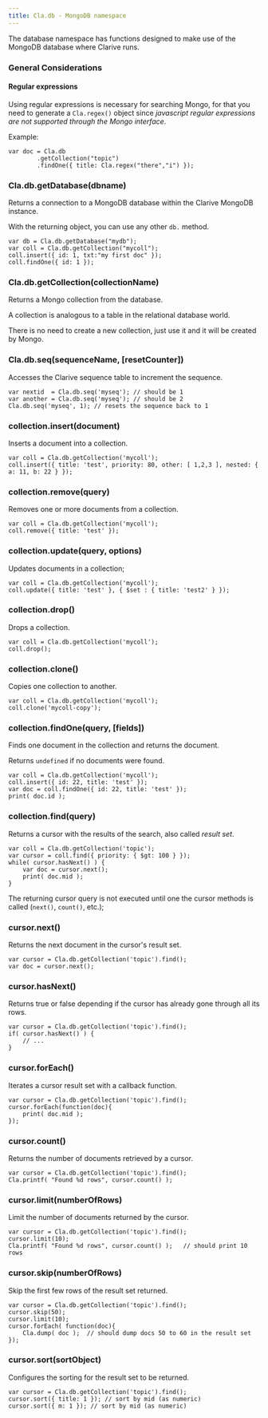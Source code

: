 ```yaml
---
title: Cla.db - MongoDB namespace
---
```


The database namespace has functions
designed to make use of the MongoDB 
database where Clarive runs. 

### General Considerations

#### Regular expressions

Using regular expressions is necessary for searching Mongo,
for that you need to generate a `Cla.regex()` object
since *javascript regular expressions are not supported 
through the Mongo interface*. 

Example:

    var doc = Cla.db
            .getCollection("topic")
            .findOne({ title: Cla.regex("there","i") });


### Cla.db.getDatabase(dbname)

Returns a connection to a MongoDB database
within the Clarive MongoDB instance.

With the returning object, you can use any other 
`db.` method.

    var db = Cla.db.getDatabase("mydb");
    var coll = Cla.db.getCollection("mycoll");
    coll.insert({ id: 1, txt:"my first doc" });
    coll.findOne({ id: 1 }); 

### Cla.db.getCollection(collectionName)

Returns a Mongo collection from the database.

A collection is analogous to a table in the relational 
database world.

There is no need to create a new collection, just use it
and it will be created by Mongo.

### Cla.db.seq(sequenceName, [resetCounter])

Accesses the Clarive sequence table
to increment the sequence.

    var nextid  = Cla.db.seq('myseq'); // should be 1
    var another = Cla.db.seq('myseq'); // should be 2
    Cla.db.seq('myseq', 1); // resets the sequence back to 1

### collection.insert(document)

Inserts a document into a collection.

    var coll = Cla.db.getCollection('mycoll');
    coll.insert({ title: 'test', priority: 80, other: [ 1,2,3 ], nested: { a: 11, b: 22 } });

### collection.remove(query)

Removes one or more documents from a collection. 

    var coll = Cla.db.getCollection('mycoll');
    coll.remove({ title: 'test' });

### collection.update(query, options)

Updates documents in a collection;

    var coll = Cla.db.getCollection('mycoll');
    coll.update({ title: 'test' }, { $set : { title: 'test2' } });

### collection.drop()

Drops a collection. 

    var coll = Cla.db.getCollection('mycoll');
    coll.drop();

### collection.clone()

Copies one collection to another. 

    var coll = Cla.db.getCollection('mycoll');
    coll.clone('mycoll-copy');

### collection.findOne(query, [fields])

Finds one document in the collection
and returns the document. 

Returns `undefined` if no documents were 
found. 

    var coll = Cla.db.getCollection('mycoll');
    coll.insert({ id: 22, title: 'test' });
    var doc = coll.findOne({ id: 22, title: 'test' });
    print( doc.id );

### collection.find(query)

Returns a cursor with the results of
the search, also called *result set*.

    var coll = Cla.db.getCollection('topic');
    var cursor = coll.find({ priority: { $gt: 100 } });
    while( cursor.hasNext() ) {
        var doc = cursor.next();
        print( doc.mid );
    }

The returning cursor query is not executed until one the
cursor methods is called (`next()`, `count()`, etc.);

### cursor.next()

Returns the next document in the cursor's result set.

    var cursor = Cla.db.getCollection('topic').find();
    var doc = cursor.next();

### cursor.hasNext()

Returns true or false depending if the cursor 
has already gone through all its rows. 

    var cursor = Cla.db.getCollection('topic').find();
    if( cursor.hasNext() ) {
        // ...
    }

### cursor.forEach()

Iterates a cursor result set with a callback function.

    var cursor = Cla.db.getCollection('topic').find();
    cursor.forEach(function(doc){
        print( doc.mid );
    });

### cursor.count()

Returns the number of documents retrieved by 
a cursor. 

    var cursor = Cla.db.getCollection('topic').find();
    Cla.printf( "Found %d rows", cursor.count() );

### cursor.limit(numberOfRows)

Limit the number of documents returned by the cursor. 

    var cursor = Cla.db.getCollection('topic').find();
    cursor.limit(10);
    Cla.printf( "Found %d rows", cursor.count() );   // should print 10 rows

### cursor.skip(numberOfRows)

Skip the first few rows of the result set returned. 

    var cursor = Cla.db.getCollection('topic').find();
    cursor.skip(50);
    cursor.limit(10);
    cursor.forEach( function(doc){
        Cla.dump( doc );  // should dump docs 50 to 60 in the result set
    });

### cursor.sort(sortObject)

Configures the sorting for the result set to be returned. 

    var cursor = Cla.db.getCollection('topic').find();
    cursor.sort({ title: 1 }); // sort by mid (as numeric) 
    cursor.sort({ m: 1 }); // sort by mid (as numeric) 

